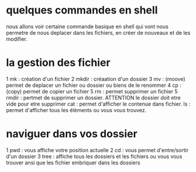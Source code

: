 # quelques commandes en shell
nous allons voir certaine commande basique en shell qui vont nous permetre de nous deplacer dans les fichiers, en créer de nouveaux et de les modifier.

# la gestion des fichier

1 mk : création d'un fichier
2 mkdir : créaation d'un dossier
3 mv : (moove) permet de deplacer un fichier ou dossier ou biens de le renommer
4 cp : (copy) permet de copier un fichier
5 rm : permet supprimer un fichier
5 rmdir : pertmet de supprimer un dossier. ATTENTION le dossier doit etre vide pour etre supprimer
cat : permet d'afficher le contenue dans fichier.
ls : permet d'afficher tous les élèments ou vous vous trouvez.

# naviguer dans vos dossier

1 pwd : vous affiche votre position actuelle
2 cd : vous permet d'entre/sortir d'un dossier 
3 tree : affiche tous les dossiers et les fichiers ou vous vous trouver ansi que les fichier embriquer dans les dossiers
